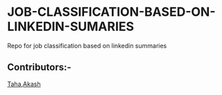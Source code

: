 # JOB-CLASSIFICATION-BASED-ON-LINKEDIN-SUMARIES
Repo for job classification based on linkedin summaries
## Contributors:-
 [Taha](https://github.com/PrivateHank),[Akash](https://github.com/aka-trip)
